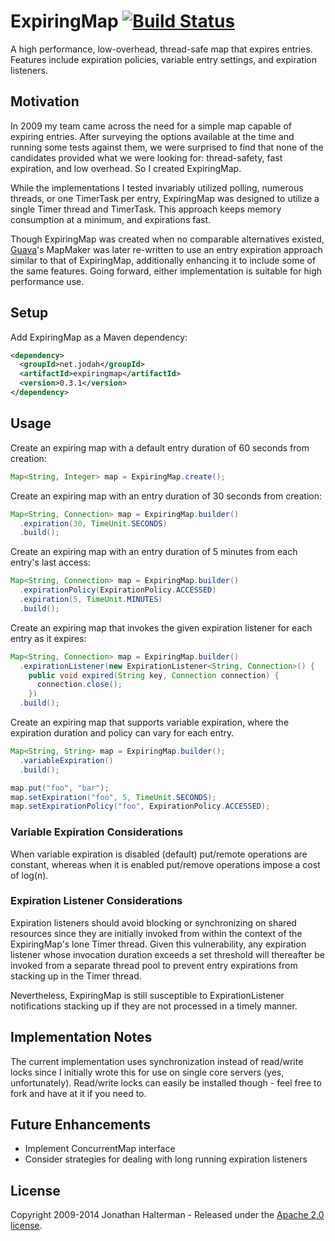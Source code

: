 # ExpiringMap [![Build Status](https://travis-ci.org/jhalterman/expiringmap.png)](https://travis-ci.org/jhalterman/expiringmap)

A high performance, low-overhead, thread-safe map that expires entries. Features include expiration policies, variable entry settings, and expiration listeners.

## Motivation

In 2009 my team came across the need for a simple map capable of expiring entries. After surveying the options available at the time and running some tests against them, we were surprised to find that none of the candidates provided what we were looking for: thread-safety, fast expiration, and low overhead. So I created ExpiringMap.

While the implementations I tested invariably utilized polling, numerous threads, or one TimerTask per entry, ExpiringMap was designed to utilize a single Timer thread and TimerTask. This approach keeps memory consumption at a minimum, and expirations fast.

Though ExpiringMap was created when no comparable alternatives existed, [Guava](http://code.google.com/p/guava-libraries/)'s MapMaker was later re-written to use an entry expiration approach similar to that of ExpiringMap, additionally enhancing it to include some of the same features. Going forward, either implementation is suitable for high performance use.

## Setup

Add ExpiringMap as a Maven dependency:

```xml
<dependency>
  <groupId>net.jodah</groupId>
  <artifactId>expiringmap</artifactId>
  <version>0.3.1</version>
</dependency>
```

## Usage

Create an expiring map with a default entry duration of 60 seconds from creation:

```java
Map<String, Integer> map = ExpiringMap.create();
```
    
Create an expiring map with an entry duration of 30 seconds from creation:

```java
Map<String, Connection> map = ExpiringMap.builder()
  .expiration(30, TimeUnit.SECONDS)
  .build();
```

Create an expiring map with an entry duration of 5 minutes from each entry's last access:

```java
Map<String, Connection> map = ExpiringMap.builder()
  .expirationPolicy(ExpirationPolicy.ACCESSED)
  .expiration(5, TimeUnit.MINUTES)
  .build(); 
```

Create an expiring map that invokes the given expiration listener for each entry as it expires:

```java
Map<String, Connection> map = ExpiringMap.builder()
  .expirationListener(new ExpirationListener<String, Connection>() { 
    public void expired(String key, Connection connection) { 
      connection.close(); 
    })
  .build();
```
        
Create an expiring map that supports variable expiration, where the expiration duration and policy can vary for each entry.

```java
Map<String, String> map = ExpiringMap.builder();
  .variableExpiration()
  .build();

map.put("foo", "bar");
map.setExpiration("foo", 5, TimeUnit.SECONDS);
map.setExpirationPolicy("foo", ExpirationPolicy.ACCESSED);
```

### Variable Expiration Considerations

When variable expiration is disabled (default) put/remote operations are constant, whereas when it is enabled put/remove operations impose a cost of log(n).

### Expiration Listener Considerations

Expiration listeners should avoid blocking or synchronizing on shared resources since they are initially invoked from within the context of the ExpiringMap's lone Timer thread. Given this vulnerability, any expiration listener whose invocation duration exceeds a set threshold will thereafter be invoked from a separate thread pool to prevent entry expirations from stacking up in the Timer thread.

Nevertheless, ExpiringMap is still susceptible to ExpirationListener notifications stacking up if they are not processed in a timely manner.

## Implementation Notes

The current implementation uses synchronization instead of read/write locks since I initially wrote this for use on single core servers (yes, unfortunately). Read/write locks can easily be installed though - feel free to fork and have at it if you need to.

## Future Enhancements

* Implement ConcurrentMap interface
* Consider strategies for dealing with long running expiration listeners

## License

Copyright 2009-2014 Jonathan Halterman - Released under the [Apache 2.0 license](http://www.apache.org/licenses/LICENSE-2.0.html).